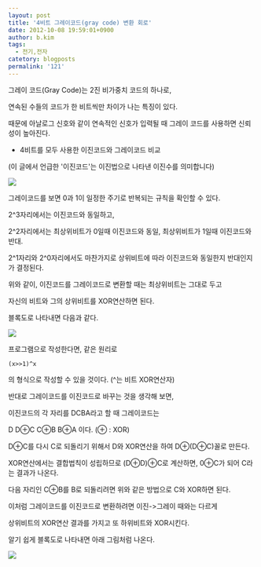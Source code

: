```yaml
---
layout: post
title: '4비트 그레이코드(gray code) 변환 회로'
date: 2012-10-08 19:59:01+0900
author: b.kim
tags:
  - 전기,전자
catetory: blogposts
permalink: '121'
---
```



  

그레이 코드(Gray Code)는 2진 비가중치 코드의 하나로,

연속된 수들의 코드가 한 비트씩만 차이가 나는 특징이 있다.

때문에 아날로그 신호와 같이 연속적인 신호가 입력될 때 그레이 코드를 사용하면 신뢰성이 높아진다.

  
  
* 4비트를 모두 사용한 이진코드와 그레이코드 비교

(이 글에서 언급한 '이진코드'는 이진법으로 나타낸 이진수를 의미합니다)  

![](https://raw.githubusercontent.com/tibyte/blog-res/master/legacy/121/2.png)

  

  

그레이코드를 보면 0과 1이 일정한 주기로 반복되는 규칙을 확인할 수 있다.

2^3자리에서는 이진코드와 동일하고,

2^2자리에서는 최상위비트가 0일때 이진코드와 동일, 최상위비트가 1일때 이진코드와 반대.

2^1자리와 2^0자리에서도 마찬가지로  상위비트에 따라 이진코드와 동일한지 반대인지가 결정된다.

  

위와 같이, 이진코드를 그레이코드로 변환할 때는 최상위비트는 그대로 두고

자신의 비트와 그의 상위비트를 XOR연산하면 된다.

  

블록도로 나타내면 다음과 같다.

![](https://raw.githubusercontent.com/tibyte/blog-res/master/legacy/121/0.png)

  

프로그램으로 작성한다면, 같은 원리로

`(x>>1)^x`

의 형식으로 작성할 수 있을 것이다. (^는 비트 XOR연산자)

  

  

  

  

  

반대로 그레이코드를 이진코드로 바꾸는 것을 생각해 보면,

이진코드의 각 자리를 DCBA라고 할 때 그레이코드는

D D⊕C C⊕B B⊕A 이다. (⊕ : XOR)

D⊕C를 다시 C로 되돌리기 위해서 D와 XOR연산을 하여 D⊕(D⊕C)꼴로 만든다.

XOR연산에서는 결합법칙이 성립하므로 (D⊕D)⊕C로 계산하면, 0⊕C가 되어 C라는 결과가 나온다.

다음 자리인 C⊕B를 B로 되돌리려면 위와 같은 방법으로 C와 XOR하면 된다.

  

이처럼 그레이코드를 이진코드로 변환하려면 이진->그레이 때와는 다르게

상위비트의 XOR연산 결과를 가지고 또 하위비트와 XOR시킨다.

알기 쉽게 블록도로 나타내면 아래 그림처럼 나온다.

  

![](https://raw.githubusercontent.com/tibyte/blog-res/master/legacy/121/1.jpeg)

  

  



  

  

  

  

  

  

  

  

  


